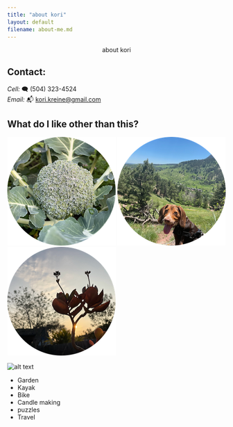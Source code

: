 ```yaml
---
title: "about kori"
layout: default
filename: about-me.md
---
```


<div align="center">
    about kori
</div>

## Contact:

_Cell:_ 🗨️ (504) 323-4524‬  
_Email:_ 📬 kori.kreine@gmail.com

## What do I like other than this?

<img src="/assets/images/circle-broc.png" alt="broccoli">
<img src="/assets/images/circle-andy.png" alt="andy">
<img src="/assets/images/circle-kalanchoe.png" alt="kalanchoe">

![alt text](https://github.com/kkreine/kkreine.github.io/tree/main/assets/images/circle-broc.png "I like gardening")

- Garden
- Kayak
- Bike
- Candle making
- puzzles
- Travel
